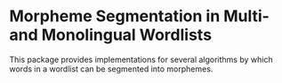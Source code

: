 # Morpheme Segmentation in Multi- and Monolingual Wordlists 

This package provides implementations for several algorithms by which words in a wordlist can be segmented into morphemes. 
